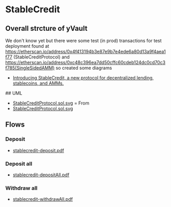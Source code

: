 # StableCredit


## Overall strcture of yVault

We don't know yet but there were some test (in prod) transactions for test deployment found at https://etherscan.io/address/0x4f413194b3e87e9b7e4ede6a80d13a9f4aea1f77 (StableCreditProtocol) and https://etherscan.io/address/0xc48c396ea7dd50cffc60cdeb124dc0cd70c3f785(SingleSidedAMM) so created some diagrams

- [Introducing StableCredit, a new protocol for decentralized lending, stablecoins, and AMMs.](https://medium.com/iearn/introducing-stablecredit-a-new-protocol-for-decentralized-lending-stablecoins-and-amms-7252a43ee56)


## UML

- [StableCreditProtocol.sol.svg](StableCreditProtocol.sol.svg) = From 
- [StableCreditProtocol.sol.svg](StableCreditProtocol.sol.svg)

## Flows

### Deposit

- [stablecredit-deposit.pdf](./stablecredit-deposit.pdf)


### Deposit all

- [stablecredit-depositAll.pdf](./stablecredit-depositAll.pdf)

### Withdraw all

- [stablecredit-withdrawAll.pdf](./stablecredit-withdrawAll.pdf)
